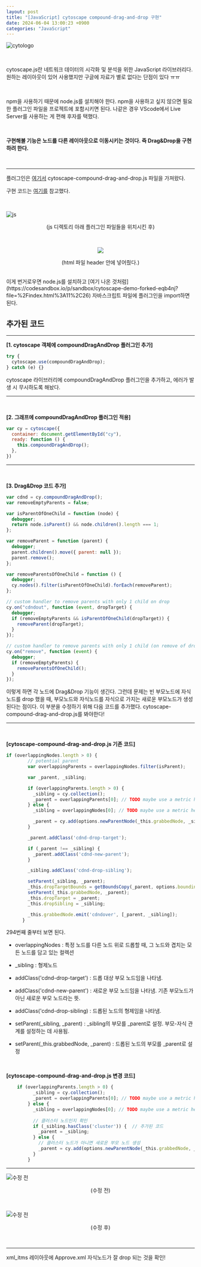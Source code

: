 ```yaml
---
layout: post
title: "[JavaScript] cytoscape compound-drag-and-drop 구현"
date: 2024-06-04 13:00:23 +0900
categories: "JavaScript"
---
```


![cytologo](https://github.com/bong0716/photogram/assets/119990564/d3c6d9d1-93ee-4270-b429-0f6cee4139fd)

<br>

cytoscape.js란 네트워크 데이터의 시각화 및 분석을 위한 JavaScript 라이브러리다. 원하는 레이아웃이 있어 사용했지만 구글에 자료가 별로 없다는 단점이 있다 ㅠㅠ

<br>

npm을 사용하기 때문에 node.js를 설치해야 한다. npm을 사용하고 싶지 않으면 필요한 플러그인 파일을 프로젝트에 포함시키면 된다. 나같은 경우 VScode에서 Live Server를 사용하는 게 편해 후자를 택했다.    

<br>

**구현해볼 기능은 노드를 다른 레이아웃으로 이동시키는 것이다. 즉 Drag&Drop을 구현하려 한다.**

<br>

--- 

플러그인은 [여기서](https://github.com/cytoscape/cytoscape.js-compound-drag-and-drop/blob/master/cytoscape-compound-drag-and-drop.js) cytoscape-compound-drag-and-drop.js 파일을 가져왔다. 


구현 코드는 [여기를](https://codesandbox.io/p/sandbox/cytoscape-demo-forked-eqb4nj?file=%2Findex.html%3A11%2C26) 참고했다. 

<br>

![js](https://github.com/bong0716/photogram/assets/119990564/403f93ac-68dd-46ca-9ce3-b02f374c1ff5)
<p align="center">(js 디렉토리 아래 플러그인 파일들을 위치시킨 후)</p> <br>

<p align="center"><img src="https://github.com/bong0716/photogram/assets/119990564/90879c47-7d31-45e5-b156-13b6d40219a9"></p>
<p align="center">(html 파일 header 안에 넣어줬다.)</p> <br>
이게 번거로우면 node.js를 설치하고 [여기 나온 것처럼](https://codesandbox.io/p/sandbox/cytoscape-demo-forked-eqb4nj?file=%2Findex.html%3A11%2C26) 자바스크립트 파일에 플러그인을 import하면 된다.

<br>

## 추가된 코드
---

**[1. cytoscape 객체에 compoundDragAndDrop 플러그인 추가]**
```javascript
try {
  cytoscape.use(compoundDragAndDrop);
} catch (e) {}
```
cytoscape 라이브러리에 compoundDragAndDrop 플러그인을 추가하고, 에러가 발생 시 무시하도록 해놨다. 

---

<br>

**[2. 그래프에 compoundDragAndDrop 플러그인 적용]**
```javascript
var cy = cytoscape({
  container: document.getElementById("cy"),
  ready: function () {
    this.compoundDragAndDrop();
  },
})
```

---

<br>

**[3. Drag&Drop 코드 추가]**
```javascript
var cdnd = cy.compoundDragAndDrop();
var removeEmptyParents = false;

var isParentOfOneChild = function (node) {
  debugger;
  return node.isParent() && node.children().length === 1;
};

var removeParent = function (parent) {
  debugger;
  parent.children().move({ parent: null });
  parent.remove();
};

var removeParentsOfOneChild = function () {
  debugger;
  cy.nodes().filter(isParentOfOneChild).forEach(removeParent);
};

// custom handler to remove parents with only 1 child on drop
cy.on("cdndout", function (event, dropTarget) {
  debugger;
  if (removeEmptyParents && isParentOfOneChild(dropTarget)) {
    removeParent(dropTarget);
  }
});

// custom handler to remove parents with only 1 child (on remove of drop target or drop sibling)
cy.on("remove", function (event) {
  debugger;
  if (removeEmptyParents) {
    removeParentsOfOneChild();
  }
});
```

이렇게 하면 각 노드에 Drag&Drop 기능이 생긴다. 그런데 문제는 빈 부모노드에 자식노드를 drop 했을 때, 부모노드와 자식노드를 자식으로 가지는 새로운 부모노드가 생성된다는 점이다. 이 부분을 수정하기 위해 다음 코드를 추가했다. cytoscape-compound-drag-and-drop.js를 봐야한다! 

---

<br>

**[cytoscape-compound-drag-and-drop.js 기존 코드]**
```javascript
if (overlappingNodes.length > 0) {
        // potential parent
        var overlappingParents = overlappingNodes.filter(isParent);

        var _parent, _sibling;

        if (overlappingParents.length > 0) {
          _sibling = cy.collection();
          _parent = overlappingParents[0]; // TODO maybe use a metric here to select which one
        } else {
          _sibling = overlappingNodes[0]; // TODO maybe use a metric here to select which one

          _parent = cy.add(options.newParentNode(_this.grabbedNode, _sibling));
        }

        _parent.addClass('cdnd-drop-target');

        if (_parent !== _sibling) {
          _parent.addClass('cdnd-new-parent');
        }

        _sibling.addClass('cdnd-drop-sibling');

        setParent(_sibling, _parent);
        _this.dropTargetBounds = getBoundsCopy(_parent, options.boundingBoxOptions);
        setParent(_this.grabbedNode, _parent);
        _this.dropTarget = _parent;
        _this.dropSibling = _sibling;

        _this.grabbedNode.emit('cdndover', [_parent, _sibling]);
      }
```
294번째 줄부터 보면 된다. 

- overlappingNodes : 특정 노드를 다른 노드 위로 드롭할 때, 그 노드와 겹치는 모든 노드를 담고 있는 컬렉션 
- _sibling : 형제노드

- addClass('cdnd-drop-target') : 드롭 대상 부모 노드임을 나타냄.
- addClass('cdnd-new-parent') : 새로운 부모 노드임을 나타냄. 기존 부모노드가 아닌 새로운 부모 노드라는 뜻.

- addClass('cdnd-drop-sibling) : 드롭된 노드의 형제임을 나타냄.

- setParent(_sibling, _parent) : _sibling의 부모를 _parent로 설정.
부모-자식 관계를 설정하는 데 사용됨. 

- setParent(_this.grabbedNode, _parent) : 드롭된 노드의 부모를 _parent로 설정

<br>

**[cytoscape-compound-drag-and-drop.js 변경 코드]**
```javascript
    if (overlappingParents.length > 0) {
          _sibling = cy.collection();
          _parent = overlappingParents[0]; // TODO maybe use a metric here to select which one
        } else {
          _sibling = overlappingNodes[0]; // TODO maybe use a metric here to select which one
        
          // 클러스터 노드인지 확인
          if (_sibling.hasClass('cluster')) {  // 추가된 코드 
            _parent = _sibling;
          } else {
            // 클러스터 노드가 아니면 새로운 부모 노드 생성
            _parent = cy.add(options.newParentNode(_this.grabbedNode, _sibling));
          }
        }
```

---

![수정 전](https://github.com/bong0716/photogram/assets/119990564/c95557a6-0d0b-4cd1-8460-b80799134a97)
<p align="center">(수정 전)</p> <br>

![수정 전](https://github.com/bong0716/photogram/assets/119990564/b14a0691-d760-4a30-9aa0-5cc50c55a89c)
<p align="center">(수정 후)</p> <br>

---

xml_itms 레이아웃에 Approve.xml 자식노드가 잘 drop 되는 것을 확인!